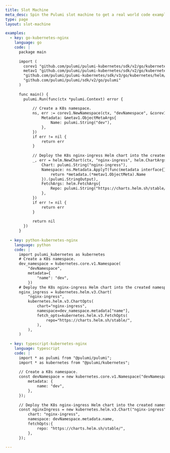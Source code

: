 ```yaml
---
title: Slot Machine
meta_desc: Spin the Pulumi slot machine to get a real world code example using a random language, cloud, and application.
type: page
layout: slot-machine

examples:
  - key: go-kubernetes-nginx
    language: go
    code: |
      package main
      
      import (
      	corev1 "github.com/pulumi/pulumi-kubernetes/sdk/v2/go/kubernetes/core/v1"
      	metav1 "github.com/pulumi/pulumi-kubernetes/sdk/v2/go/kubernetes/meta/v1"
      	"github.com/pulumi/pulumi-kubernetes/sdk/v3/go/kubernetes/helm/v2"
      	"github.com/pulumi/pulumi/sdk/v2/go/pulumi"
      )
      
      func main() {
      	pulumi.Run(func(ctx *pulumi.Context) error {
      
      		// Create a K8s namespace.
      		ns, err := corev1.NewNamespace(ctx, "devNamespace", &corev1.NamespaceArgs{
      			Metadata: &metav1.ObjectMetaArgs{
      				Name: pulumi.String("dev"),
      			},
      		})
      		if err != nil {
      			return err
      		}
      
      		// Deploy the K8s nginx-ingress Helm chart into the created namespace.
      		_, err = helm.NewChart(ctx, "nginx-ingress", helm.ChartArgs{
      			Chart: pulumi.String("nginx-ingress"),
      			Namespace: ns.Metadata.ApplyT(func(metadata interface{}) string {
      				return *metadata.(*metav1.ObjectMeta).Name
      			}).(pulumi.StringOutput),
      			FetchArgs: helm.FetchArgs{
      				Repo: pulumi.String("https://charts.helm.sh/stable/"),
      			},
      		})
      		if err != nil {
      			return err
      		}
      
      		return nil
      	})
      }
      
  - key: python-kubernetes-nginx
    language: python
    code: |
      import pulumi_kubernetes as kubernetes
      # Create a K8s namespace.
      dev_namespace = kubernetes.core.v1.Namespace(
          "devNamespace",
          metadata={
              "name": "dev",
          })
      # Deploy the K8s nginx-ingress Helm chart into the created namespace.
      nginx_ingress = kubernetes.helm.v3.Chart(
          "nginx-ingress",
          kubernetes.helm.v3.ChartOpts(
              chart="nginx-ingress",
              namespace=dev_namespace.metadata["name"],
              fetch_opts=kubernetes.helm.v3.FetchOpts(
                  repo="https://charts.helm.sh/stable/",
              ),
          ),
      )
      
  - key: typescript-kubernetes-nginx
    language: typescript
    code: |
      import * as pulumi from "@pulumi/pulumi";
      import * as kubernetes from "@pulumi/kubernetes";
      
      // Create a K8s namespace.
      const devNamespace = new kubernetes.core.v1.Namespace("devNamespace", {
          metadata: {
              name: "dev",
          },
      });
      
      // Deploy the K8s nginx-ingress Helm chart into the created namespace.
      const nginxIngress = new kubernetes.helm.v3.Chart("nginx-ingress", {
          chart: "nginx-ingress",
          namespace: devNamespace.metadata.name,
          fetchOpts:{
              repo: "https://charts.helm.sh/stable/",
          },
      });
      
---
```

